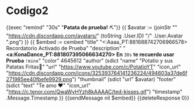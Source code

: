 # Codigo2
{{exec "remind" "30s" "__**Patata de prueba!**__ ⛏"}} {{ $avatar := (joinStr "" "https://cdn.discordapp.com/avatars/" (toString .User.ID) "/" .User.Avatar ".png") }} {{ $embed := cembed  "title" "&lt;:Aaaa_PT:881688742706966578> Recordatorio Activado de Prueba" "description" "**&lt;a:KonaDance_PT:881807395066634270> En** `30s` **te recuerdo usar Prueba** `!mine`"  "color" 4645612  "author" (sdict "name" "Potatio y sus Patatas Fritas🍟" "url" "https://www.youtube.com/c/PotatioYT" "icon_url" "https://cdn.discordapp.com/icons/325393764141236224/494603a37de6f271985ee40fbefe9929.png")      "thumbnail" (sdict "url" $avatar)      "footer" (sdict "text" "Te amo ❤️" "icon_url" "https://c.tenor.com/QwaWyHYzh8kAAAAC/ted-kisses.gif")      "timestamp" .Message.Timestamp }} {{sendMessage nil $embed}} {{deleteResponse 0}}
